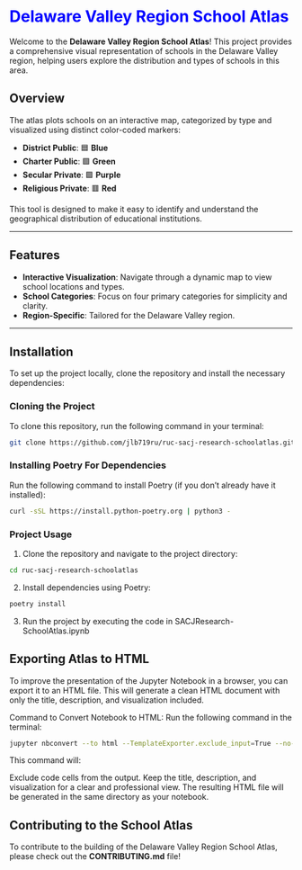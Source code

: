 # <span style="color:blue">Delaware Valley Region School Atlas</span>

Welcome to the **Delaware Valley Region School Atlas**! This project provides a comprehensive visual representation of schools in the Delaware Valley region, helping users explore the distribution and types of schools in this area.

## Overview

The atlas plots schools on an interactive map, categorized by type and visualized using distinct color-coded markers:  
- **District Public**: 🟦 **Blue**  
- **Charter Public**: 🟩 **Green**  
- **Secular Private**: 🟪 **Purple**  
- **Religious Private**: 🟥 **Red**

This tool is designed to make it easy to identify and understand the geographical distribution of educational institutions.

---

## Features

- **Interactive Visualization**: Navigate through a dynamic map to view school locations and types.  
- **School Categories**: Focus on four primary categories for simplicity and clarity.  
- **Region-Specific**: Tailored for the Delaware Valley region.

---

## Installation

To set up the project locally, clone the repository and install the necessary dependencies:

### Cloning the Project
To clone this repository, run the following command in your terminal:

```bash
git clone https://github.com/jlb719ru/ruc-sacj-research-schoolatlas.git
```

### Installing Poetry For Dependencies
Run the following command to install Poetry (if you don’t already have it installed):

``` bash
curl -sSL https://install.python-poetry.org | python3 -
```
### Project Usage
1. Clone the repository and navigate to the project directory:

``` bash
cd ruc-sacj-research-schoolatlas
``` 

2. Install dependencies using Poetry:

```bash
poetry install
```

3. Run the project by executing the code in SACJResearch-SchoolAtlas.ipynb

## Exporting Atlas to HTML
To improve the presentation of the Jupyter Notebook in a browser, you can export it to an HTML file. This will generate a clean HTML document with only the title, description, and visualization included.

Command to Convert Notebook to HTML:
Run the following command in the terminal:

``` bash
jupyter nbconvert --to html --TemplateExporter.exclude_input=True --no-input --TemplateExporter.exclude_output=False SACJResearch_SchoolAtlas.ipynb
```

This command will:

Exclude code cells from the output.
Keep the title, description, and visualization for a clear and professional view.
The resulting HTML file will be generated in the same directory as your notebook.

## Contributing to the School Atlas
To contribute to the building of the Delaware Valley Region School Atlas, please check out the **CONTRIBUTING.md** file!